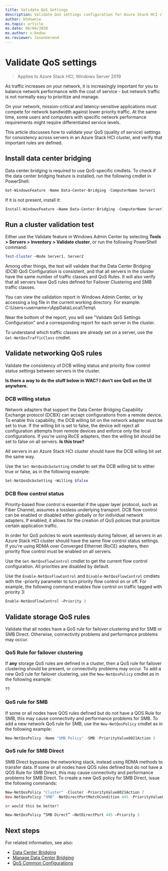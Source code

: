 ```yaml
---
title: Validate QoS Settings
description: Validate QoS settings configuration for Azure Stack HCI clusters
author: khdownie
ms.topic: article
ms.date: 06/04/2020
ms.author: v-kedow
ms.reviewer: JasonGerend
---
```


# Validate QoS settings

> Applies to Azure Stack HCI, Windows Server 2019

As traffic increases on your network, it is increasingly important for you to balance network performance with the cost of service - but network traffic is not normally easy to prioritize and manage.

On your network, mission-critical and latency-sensitive applications must compete for network bandwidth against lower priority traffic. At the same time, some users and computers with specific network performance requirements might require differentiated service levels.

This article discusses how to validate your QoS (quality of service) settings for consistency across servers in an Azure Stack HCI cluster, and verify that important rules are defined.

## Install data center bridging

Data center bridging is required to use QoS-specific cmdlets. To check if the data center bridging feature is installed, run the following cmdlet in PowerShell:

```PowerShell
Get-WindowsFeature -Name Data-Center-Bridging -ComputerName Server1
```

If it is not present, install it:

```PowerShell
Install-WindowsFeature –Name Data-Center-Bridging -ComputerName Server1
```

## Run a cluster validation test

Either use the Validate feature in Windows Admin Center by selecting **Tools > Servers > Inventory > Validate cluster**, or run the following PowerShell command:

```PowerShell
Test-Cluster –Node Server1, Server2
```

Among other things, the test will validate that the Data Center Bridging (DCB) QoS Configuration is consistent, and that all servers in the cluster have the same number of traffic classes and QoS Rules. It will also verify that all servers have QoS rules defined for Failover Clustering and SMB traffic classes.

You can view the validation report in Windows Admin Center, or by accessing a log file in the current working directory. For example: C:\Users\<username>\AppData\Local\Temp\

Near the bottom of the report, you will see "Validate QoS Settings Configuration" and a corresponding report for each server in the cluster.

To understand which traffic classes are already set on a server, use the `Get-NetQosTrafficClass` cmdlet.

## Validate networking QoS rules

Validate the consistency of DCB willing status and priority flow control status settings between servers in the cluster.

**Is there a way to do the stuff below in WAC? I don't see QoS on the UI anywhere.**

### DCB willing status

Network adapters that support the Data Center Bridging Capability Exchange protocol (DCBX) can accept configurations from a remote device. To enable this capability, the DCB willing bit on the network adapter must be set to true. If the willing bit is set to false, the device will reject all configuration attempts from remote devices and enforce only the local configurations. If you're using RoCE adapters, then the willing bit should be set to false on all servers. **Is this true?**

All servers in an Azure Stack HCI cluster should have the DCB willing bit set the same way.

Use the `Set-NetQosDcbxSetting` cmdlet to set the DCB willing bit to either true or false, as in the following example:

```PowerShell
Set-NetQosDcbxSetting –Willing $false
```

### DCB flow control status

Priority-based flow control is essential if the upper layer protocol, such as Fiber Channel, assumes a lossless underlying transport. DCB flow control can be enabled or disabled either globally or for individual network adapters. If enabled, it allows for the creation of QoS policies that prioritize certain application traffic.

In order for QoS policies to work seamlessly during failover, all servers in an Azure Stack HCI cluster should have the same flow control status settings. If you're using RDMA over Converged Ethernet (RoCE) adapters, then priority flow control must be enabled on all servers.

Use the `Get-NetQosFlowControl` cmdlet to get the current flow control configuration. All priorities are disabled by default.

Use the `Enable-NetQosFlowControl` and `Disable-NetQosFlowControl` cmdlets with the -priority parameter to turn priority flow control on or off. For example, the following command enables flow control on traffic tagged with priority 3:

```PowerShell
Enable-NetQosFlowControl –Priority 3
```

## Validate storage QoS rules

Validate that all nodes have a QoS rule for failover clustering and for SMB or SMB Direct. Otherwise, connectivity problems and performance problems may occur.

### QoS Rule for failover clustering

If **any** storage QoS rules are defined in a cluster, then a QoS rule for failover clustering should be present, or connectivity problems may occur. To add a new QoS rule for failover clustering, use the `New-NetQosPolicy` cmdlet as in the following example:

??

### QoS rule for SMB

If some or all nodes have QOS rules defined but do not have a QOS Rule for SMB, this may cause connectivity and performance problems for SMB. To add a new network QoS rule for SMB, use the `New-NetQosPolicy` cmdlet as in the following example:

```PowerShell
New-NetQosPolicy -Name "SMB Policy" -SMB -PriorityValue8021Action 3
```

### QoS rule for SMB Direct

SMB Direct bypasses the networking stack, instead using RDMA methods to transfer data. If some or all nodes have QOS rules defined but do not have a QOS Rule for SMB Direct, this may cause connectivity and performance problems for SMB Direct. To create a new QoS policy for SMB Direct, issue the following commands:

```PowerShell
New-NetQosPolicy "Cluster" -Cluster -PriorityValue8021Action 7
New-NetQosPolicy "SMB" -NetDirectPortMatchCondition 445 -PriorityValue8021Action 3

or would this be better?

New-NetQosPolicy “SMB Direct” –NetDirectPort 445 –Priority 3
```


## Next steps

For related information, see also:

- [Data Center Bridging](/windows-server/networking/technologies/dcb/dcb-top)
- [Manage Data Center Bridging](/windows-server/networking/technologies/dcb/dcb-manage)
- [QoS Common Configurations](/previous-versions/windows/it-pro/windows-server-2012-r2-and-2012/jj735302(v=ws.11))